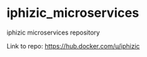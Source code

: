 # iphizic_microservices
iphizic microservices repository

Link to repo: https://hub.docker.com/u/iphizic
